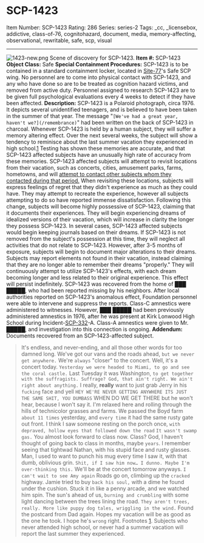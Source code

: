 # SCP-1423
Item Number: SCP-1423
Rating: 286
Series: series-2
Tags: _cc, _licensebox, addictive, class-of-76, cognitohazard, document, media, memory-affecting, observational, rewritable, safe, scp, visual

---

![1423-new.png](https://scp-wiki.wdfiles.com/local--files/scp-1423/1423-new.png)
Scene of discovery for SCP-1423.
**Item #:** SCP-1423
**Object Class:** Safe
**Special Containment Procedures:** SCP-1423 is to be contained in a standard containment locker, located in [Site-77](/secure-facility-dossier-site-77)'s Safe SCP wing. No personnel are to come into physical contact with SCP-1423, and any who have done so are to be treated as cognition hazard victims, and removed from active duty. Personnel assigned to research SCP-1423 are to be given full psychological evaluations every 4 weeks to detect if they have been affected.
**Description:** SCP-1423 is a Polaroid photograph, circa 1976. It depicts several unidentified teenagers, and is believed to have been taken in the summer of that year. The message "`[We've had a great year, haven't we?](/remembrance)`" had been written on the back of SCP-1423 in charcoal.
Whenever SCP-1423 is held by a human subject, they will suffer a memory altering effect. Over the next several weeks, the subject will show a tendency to reminisce about the last summer vacation they experienced in high school.[1](javascript:;) Testing has shown these memories are accurate, and that SCP-1423 affected subjects have an unusually high rate of accuracy from these memories.
SCP-1423 affected subjects will attempt to revisit locations from their vacation, such as concerts, cities, amusement parks, farms, hometowns, and will [attempt to contact other subjects whom they contacted during that period.](/scp-2316) When revisiting these locations, subjects will express feelings of regret that they didn't experience as much as they could have. They may attempt to recreate the experience, however all subjects attempting to do so have reported immense dissatisfaction.
Following this change, subjects will become highly possessive of SCP-1423, claiming that it documents their experiences. They will begin experiencing dreams of idealized versions of their vacation, which will increase in clarity the longer they possess SCP-1423. In several cases, SCP-1423 affected subjects would begin keeping journals based on their dreams. If SCP-1423 is not removed from the subject's possession at this time, they will neglect all activities that do not relate to SCP-1423.
However, after 3-5 months of exposure, subjects will begin to document major alterations to their dreams. Subjects may report elements not found in their vacation, instead claiming that they are no longer able to remember their dreams "properly." They will continuously attempt to utilize SCP-1423's effects, with each dream becoming longer and less related to their original experience. This effect will persist indefinitely.
SCP-1423 was recovered from the home of ███ █████, who had been reported missing by his neighbors. After local authorities reported on SCP-1423's anomalous effect, Foundation personnel were able to intervene and suppress the reports. Class-C amnestics were administered to witnesses. However, ███ █████ had been previously administered amnestics in 1976, after he was present at Kirk Lonwood High School during Incident-[SCP-332](/scp-332)-A. Class-A amnestics were given to Mr. █████, and investigation into this connection is ongoing.
**Addendum:** Documents recovered from an SCP-1423-affected subject.
> It's endless, and never-ending, and all those other words for too damned long. We've got our vans and the roads ahead, `but we never get anywhere.` We're `always` "closer" to the concert. Well, it's a concert today. `Yesterday we were headed to Miami, to go and see the coral castle.` Last Tuesday it was Washington, `to get together with the suffragists. Suffrage? God, that ain't right. We ain't right about anything.`
> I really, **really** want to just grab Jerry in his `fucking` face and yell `HEY WE'RE NEVER GETTING ANYWHERE ITS JUST THE SAME SHIT, YOU DUMBASS` WHEN DO WE GET THERE but he won't hear, because I won't say it. I'm relaxed here and rolling through the hills of technicolor grasses and farms. We passed the Boyd farm `about 11 times` yesterday, and `every time` it had the same rusty gate out front. I think I saw someone resting on the porch once, `with depraved, hollow eyes that followed down the road`
> `It wasn't swamp gas.`
> You almost look forward to class now. Class? God, I haven't thought of going back to class in months, maybe `years`. I remember seeing that tightwad Nathan, with his stupid face and rusty glasses. Man, I used to want to punch his mug every time I saw it, with that dumb, oblivious grin. `Shit, if I saw him now… I dunno. Maybe I'm over-thinking this.`
> We'll be at the concert tomorrow anyways. `I can't wait to see Amy again`
> Roads go on, climbing up the `cracked` highway. Jamie tried to buy `back his soul,` with a dime he found under the cushion. Stuck it in like a penny arcade, and we watched him spin. The sun's ahead of us, `burning and crumbling` with some light dancing between the trees lining the road. `They aren't trees, really. More like puppy dog tales, wriggling in the wind.` Found the postcard from Dad again. Hopes my vacation will be as good as the one he took.
> I hope he's `wrong` right.
Footnotes
[1](javascript:;). Subjects who never attended high school, or never had a summer vacation will report the last summer they experienced.
